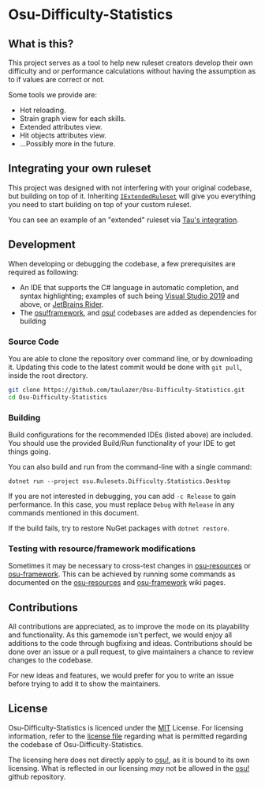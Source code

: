 # Osu-Difficulty-Statistics

## What is this?

This project serves as a tool to help new ruleset creators develop their own difficulty and or performance calculations without having the assumption as to if values are correct or not.

Some tools we provide are:
- Hot reloading.
- Strain graph view for each skills.
- Extended attributes view.
- Hit objects attributes view.
- ...Possibly more in the future.

## Integrating your own ruleset

This project was designed with not interfering with your original codebase, but building on top of it. Inheriting [`IExtendedRuleset`](https://github.com/taulazer/Osu-Difficulty-Statistics/blob/master/osu.Rulesets.Difficulty.Statistics/Rulesets/IExtendedRuleset.cs) will give you everything you need to start building on top of your custom ruleset.

You can see an example of an "extended" ruleset via [Tau's integration]().

## Development
When developing or debugging the codebase, a few prerequisites are required as following:
* An IDE that supports the C# language in automatic completion, and syntax highlighting; examples of such being [Visual Studio 2019](https://visualstudio.microsoft.com/vs/) and above, or [JetBrains Rider](https://www.jetbrains.com/rider/).
* The [osu!framework](https://github.com/ppy/osu-framework/tree/master/osu.Framework), and [osu!](https://github.com/ppy/osu) codebases are added as dependencies for building

### Source Code
You are able to clone the repository over command line, or by downloading it. Updating this code to the latest commit would be done with `git pull`, inside the root directory.
```sh
git clone https://github.com/taulazer/Osu-Difficulty-Statistics.git
cd Osu-Difficulty-Statistics
```

### Building

Build configurations for the recommended IDEs (listed above) are included. You should use the provided Build/Run functionality of your IDE to get things going.

You can also build and run from the command-line with a single command:

```shell
dotnet run --project osu.Rulesets.Difficulty.Statistics.Desktop
```

If you are not interested in debugging, you can add `-c Release` to gain performance. In this case, you must replace `Debug` with `Release` in any commands mentioned in this document.

If the build fails, try to restore NuGet packages with `dotnet restore`.

### Testing with resource/framework modifications

Sometimes it may be necessary to cross-test changes in [osu-resources](https://github.com/ppy/osu-resources) or [osu-framework](https://github.com/ppy/osu-framework). This can be achieved by running some commands as documented on the [osu-resources](https://github.com/ppy/osu-resources/wiki/Testing-local-resources-checkout-with-other-projects) and [osu-framework](https://github.com/ppy/osu-framework/wiki/Testing-local-framework-checkout-with-other-projects) wiki pages.

## Contributions
All contributions are appreciated, as to improve the mode on its playability and functionality. As this gamemode isn't perfect, we would enjoy all additions to the code through bugfixing and ideas. Contributions should be done over an issue or a pull request, to give maintainers a chance to review changes to the codebase.

For new ideas and features, we would prefer for you to write an issue before trying to add it to show the maintainers.

## License
Osu-Difficulty-Statistics is licenced under the [MIT](https://opensource.org/licenses/MIT) License. For licensing information, refer to the [license file](https://github.com/taulazer/Osu-Difficulty-Statistics/blob/master/LICENSE) regarding what is permitted regarding the codebase of Osu-Difficulty-Statistics.

The licensing here does not directly apply to [osu!](https://github.com/ppy/osu), as it is bound to its own licensing. What is reflected in our licensing *may* not be allowed in the [osu!](https://github.com/ppy/osu) github repository.